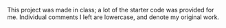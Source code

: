 This project was made in class; a lot of the starter code was provided for me.
Individual comments I left are lowercase, and denote my original work.
